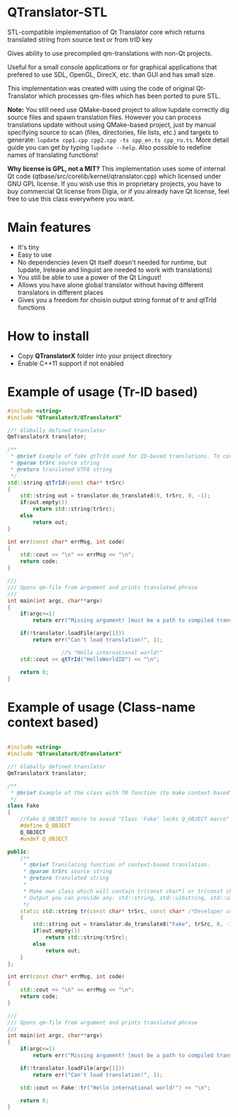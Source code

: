 # QTranslator-STL
STL-compatible implementation of Qt Translator core which returns translated string from source text or from trID key

Gives ability to use precompiled qm-translations with non-Qt projects.

Useful for a small console applications or for graphical applications that prefered to use SDL, OpenGL, DirecX, etc. than GUI and has small size.

This implementation was created with using the code of original Qt-Translator which processes qm-files which has been ported to pure STL.

**Note:** You still need use QMake-based project to allow lupdate correctly dig source files and spawn translation files.
However you can process translations update without using QMake-based project, just by manual specifying source to scan (files, directories, file lists, etc.) and targets to generate: `lupdate cpp1.cpp cpp2.cpp -ts cpp_en.ts cpp_ru.ts`. 
More detail guide you can get by typing `lupdate --help`. Also possible to redefine names of translating functions!

**Why license is GPL, not a MIT?** This implementation uses some of internal Qt code (qtbase/src/corelib/kernel/qtranslator.cpp) which licensed under GNU GPL license. 
If you wish use this in proprietary projects, you have to buy commercial Qt license from Digia, or if you already have Qt license, feel free to use this class everywhere you want.

# Main features
* It's tiny
* Easy to use
* No dependencies (even Qt itself doesn't needed for runtime, but lupdate, lrelease and linguist are needed to work with translations)
* You still be able to use a power of the Qt Lingust!
* Allows you have alone global translator without having different translators in different places
* Gives you a freedom for choisin output string format of tr and qtTrId functions

# How to install
* Copy **QTranslatorX** folder into your project directory
* Enable C++11 support if not enabled

# Example of usage (Tr-ID based)
```C++
#include <string>
#include "QTranslatorX/QTranslatorX"

//! Globally defined translator
QmTranslatorX translator;

/**
 * @brief Example of fake qtTrId used for ID-based translations. To correctly compile tr-ID-based qm-file you must use -idbased flag for lrelease utility
 * @param trSrc source string
 * @return translated UTF8 string
 */
std::string qtTrId(const char* trSrc)
{
    std::string out = translator.do_translate8(0, trSrc, 0, -1);
    if(out.empty())
        return std::string(trSrc);
    else
        return out;
}

int err(const char* errMsg, int code)
{
    std::cout << "\n" << errMsg << "\n";
    return code;
}

///
/// Opens qm-file from argument and prints translated phrase
///
int main(int argc, char**argv)
{
    if(argc<=1)
        return err("Missing argument! [must be a path to compiled translation file!]", 1);

    if(!translator.loadFile(argv[1]))
        return err("Can't load translation!", 1);

                 //% "Hello international world!"
    std::cout << qtTrId("HelloWorldID") << "\n";

    return 0;
}
```


# Example of usage (Class-name context based)

```C++

#include <string>
#include "QTranslatorX/QTranslatorX"

//! Globally defined translator
QmTranslatorX translator;

/**
 * @brief Example of the class with TR function (to make context-based non-ID based translations)
 */
class Fake
{
    //Fake Q_OBJECT macro to avoid "Class 'Fake' lacks Q_OBJECT macro" spawned from lupdate utility
    #define Q_OBJECT
    Q_OBJECT
    #undef Q_OBJECT

public:
    /**
     * @brief Translating function of context-based translation.
     * @param trSrc source string
     * @return translated string
     *
     * Make own class which will contain tr(const char*) or tr(const char*, const char*=0) (wuth developer comments support) function\
     * Output you can provide any: std::string, std::u16string, std::u32string or others like std::wstring and any others
     */
    static std::string tr(const char* trSrc, const char* /*Developer comment*/ = 0)
    {
        std::string out = translator.do_translate8("Fake", trSrc, 0, -1);
        if(out.empty())
            return std::string(trSrc);
        else
            return out;
    }
};

int err(const char* errMsg, int code)
{
    std::cout << "\n" << errMsg << "\n";
    return code;
}

///
/// Opens qm-file from argument and prints translated phrase
///
int main(int argc, char**argv)
{
    if(argc<=1)
        return err("Missing argument! [must be a path to compiled translation file!]", 1);

    if(!translator.loadFile(argv[1]))
        return err("Can't load translation!", 1);

    std::cout << Fake::tr("Hello international world!") << "\n";

    return 0;
}

```

